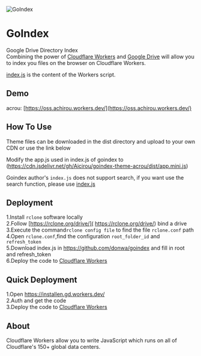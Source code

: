 ![GoIndex](https://raw.githubusercontent.com/donwa/goindex/master/themes/logo.png)  

GoIndex  
====
Google Drive Directory Index  
Combining the power of [Cloudflare Workers](https://workers.cloudflare.com/) and [Google Drive](https://www.google.com/drive/) will allow you to index you files on the browser on Cloudflare Workers.    

[index.js](https://github.com/donwa/goindex/) is the content of the Workers script.  

## Demo  
acrou: [https://oss.achirou.workers.dev/](https://oss.achirou.workers.dev/) 

## How To Use

Theme files can be downloaded in the dist directory and upload to your own CDN or use the link below

Modify the app.js used in index.js of goindex to (https://cdn.jsdelivr.net/gh/Aicirou/goindex-theme-acrou/dist/app.mini.js)

Goindex author's `index.js` does not support search, if you want use the search function, please use [index.js](https://oss.achirou.workers.dev/go2index/index.js?a=view)

## Deployment  
1.Install `rclone` software locally  
2.Follow [https://rclone.org/drive/]( https://rclone.org/drive/) bind a drive  
3.Execute the command`rclone config file` to find the file `rclone.conf` path  
4.Open `rclone.conf`,find the configuration `root_folder_id` and `refresh_token`  
5.Download index.js in https://github.com/donwa/goindex and fill in root and refresh_token  
6.Deploy the code to [Cloudflare Workers](https://www.cloudflare.com/)

## Quick Deployment  
1.Open https://installen.gd.workers.dev/  
2.Auth and get the code  
3.Deploy the code to [Cloudflare Workers](https://www.cloudflare.com/)  



## About  
Cloudflare Workers allow you to write JavaScript which runs on all of Cloudflare's 150+ global data centers.  
